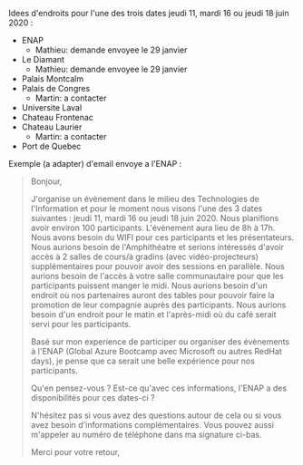 Idees d'endroits pour l'une des trois dates jeudi 11, mardi 16 ou jeudi 18 juin 2020 :
- ENAP
  - Mathieu: demande envoyee le 29 janvier
- Le Diamant
  - Mathieu: demande envoyee le 29 janvier
- Palais Montcalm
- Palais de Congres
  - Martin: a contacter
- Universite Laval
- Chateau Frontenac
- Chateau Laurier
  - Martin: a contacter
- Port de Quebec

Exemple (a adapter) d'email envoye a l'ENAP :
> Bonjour,
> 
> J'organise un évènement dans le milieu des Technologies de l'Information et pour le moment nous visons l'une des 3 dates suivantes : jeudi 11, mardi 16 ou jeudi 18 juin 2020.
> Nous planifions avoir environ 100 participants.
> L'évènement aura lieu de 8h à 17h.
> Nous avons besoin du WIFI pour ces participants et les présentateurs.
> Nous aurions besoin de l'Amphithéatre et serions intéressés d'avoir accès à 2 salles de cours/à gradins (avec vidéo-projecteurs) supplémentaires pour pouvoir avoir des sessions en parallèle.
> Nous aurions besoin de l'accès à votre salle communautaire pour que les participants puissent manger le midi.
> Nous aurions besoin d'un endroit où nos partenaires auront des tables pour pouvoir faire la promotion de leur compagnie auprès des participants.
> Nous aurions besoin d'un endroit pour le matin et l'après-midi où du café serait servi pour les participants.
> 
> Basé sur mon experience de participer ou organiser des évènements à l'ENAP (Global Azure Bootcamp avec Microsoft ou autres RedHat days), je pense que ca serait une belle expérience pour nos participants.
> 
> Qu'en pensez-vous ? Est-ce qu'avec ces informations, l'ENAP a des disponibilités pour ces dates-ci ?
> 
> N'hésitez pas si vous avez des questions autour de cela ou si vous avez besoin d'informations complémentaires.
> Vous pouvez aussi m'appeler au numéro de téléphone dans ma signature ci-bas.
> 
> Merci pour votre retour,
